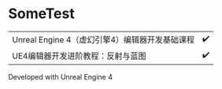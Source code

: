 # SomeTest

|||
| --------   | -----  |
|Unreal Engine 4（虚幻引擎4）编辑器开发基础课程|:heavy_check_mark:|
|UE4编辑器开发进阶教程：反射与蓝图|:heavy_check_mark:|


Developed with Unreal Engine 4
